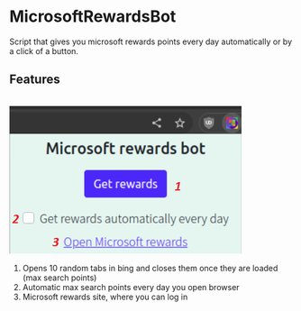 # MicrosoftRewardsBot
<p>Script that gives you microsoft rewards points every day automatically or by a click of a button. </p>

## Features
<br>
<img src="./imgs/popup.png">
<br>
<ol>
    <li>Opens 10 random tabs in bing and closes them once they are loaded (max search points)</li>
    <li> Automatic max search points every day you open browser </li>
    <li> Microsoft rewards site, where you can log in</li>
</ol>
